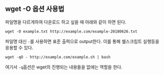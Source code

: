 ## wget -O 옵션 사용법

파일명을 다르게하여 다운로드 하고 싶을 때 아래와 같이 하면 된다.
```
wget -O example.txt http://example.com/example-20180626.txt
```

파일명 대신 `-`를 사용하면 표준 출력으로 output한다. 이를 통해 쉘스크립트 실행등을 응용할 수 있다.
```
wget -qO - http://example.com/example.sh | bash
```

여기서 `-q`옵션은 wget의 진행되는 내용들을 없애는 역할을 한다.
